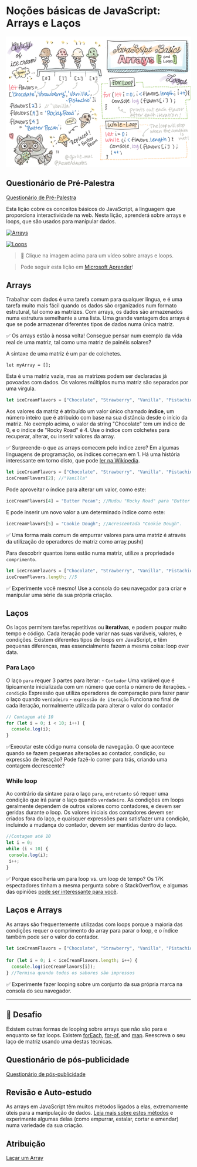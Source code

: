 # Noções básicas de JavaScript: Arrays e Laços

![JavaScript Basics - Arrays](https://github.com/CursoExtensaoUFSC/DesenvolvimenteWebUFSC/blob/main/Arquivos/webdev101-js-arrays.png)

## Questionário de Pré-Palestra
[Questionário de Pré-Palestra](https://ashy-river-0debb7803.1.azurestaticapps.net/quiz/13)

Esta lição cobre os conceitos básicos do JavaScript, a linguagem que proporciona interactividade na web. Nesta lição, aprenderá sobre arrays e loops, que são usados para manipular dados.

[![Arrays](https://img.youtube.com/vi/rlvD4Umw37U/0.jpg)](https://youtube.com/watch?v=rlvD4Umw37U "Arrays")

[![Loops](https://img.youtube.com/vi/J2X-olc3Z6Y/0.jpg)](https://www.youtube.com/watch?v=J2X-olc3Z6Y "Laços")

> 🎥 Clique na imagem acima para um vídeo sobre arrays e loops.

> Pode seguir esta lição em [Microsoft Aprender](https://docs.microsoft.com/learn/modules/web-development-101-arrays/?WT.mc_id=academic-77807-sagibbon)!

## Arrays
Trabalhar com dados é uma tarefa comum para qualquer língua, e é uma tarefa muito mais fácil quando os dados são organizados num formato estrutural, tal como as matrizes. Com arrays, os dados são armazenados numa estrutura semelhante a uma lista. Uma grande vantagem dos arrays é que se pode armazenar diferentes tipos de dados numa única matriz.

✅ Os arrays estão à nossa volta! Consegue pensar num exemplo da vida real de uma matriz, tal como uma matriz de painéis solares?

A sintaxe de uma matriz é um par de colchetes.

```javscript
let myArray = [];
```

Esta é uma matriz vazia, mas as matrizes podem ser declaradas já povoadas com dados. Os valores múltiplos numa matriz são separados por uma vírgula.

```javascript
let iceCreamFlavors = ["Chocolate", "Strawberry", "Vanilla", "Pistachio", "Rocky Road"];
```

Aos valores da matriz é atribuído um valor único chamado **índice**, um número inteiro que é atribuído com base na sua distância desde o início da matriz. No exemplo acima, o valor da string "Chocolate" tem um índice de 0, e o índice de "Rocky Road" é 4. Use o índice com colchetes para recuperar, alterar, ou inserir valores da array.

✅ Surpreende-o que as arrays comecem pelo índice zero? Em algumas linguagens de programação, os índices começam em 1. Há uma história interessante em torno disto, que pode [ler na Wikipedia](https://en.wikipedia.org/wiki/Zero-based_numbering).

```javascript
let iceCreamFlavors = ["Chocolate", "Strawberry", "Vanilla", "Pistachio", "Rocky Road"];
iceCreamFlavors[2]; //"Vanilla"
```

Pode aproveitar o índice para alterar um valor, como este:

```javascript
iceCreamFlavors[4] = "Butter Pecan"; //Mudou "Rocky Road" para "Butter Pecan".
```

E pode inserir um novo valor a um determinado índice como este:

```javascript
iceCreamFlavors[5] = "Cookie Dough"; //Acrescentada "Cookie Dough".
```

✅ Uma forma mais comum de empurrar valores para uma matriz é através da utilização de operadores de matriz como array.push()

Para descobrir quantos itens estão numa matriz, utilize a propriedade `comprimento`.

```javascript
let iceCreamFlavors = ["Chocolate", "Strawberry", "Vanilla", "Pistachio", "Rocky Road"];
iceCreamFlavors.length; //5
```

✅ Experimente você mesmo! Use a consola do seu navegador para criar e manipular uma série da sua própria criação.

## Laços

Os laços permitem tarefas repetitivas ou **iterativas**, e podem poupar muito tempo e código. Cada iteração pode variar nas suas variáveis, valores, e condições. Existem diferentes tipos de loops em JavaScript, e têm pequenas diferenças, mas essencialmente fazem a mesma coisa: loop over data.

### Para Laço

O laço `para` requer 3 partes para iterar:
    - `Contador` Uma variável que é tipicamente inicializada com um número que conta o número de iterações.
    - `condição` Expressão que utiliza operadores de comparação para fazer parar o laço quando `verdadeiro`
    - `expressão de iteração` Funciona no final de cada iteração, normalmente utilizada para alterar o valor do contador
  
```javascript
// Contagem até 10
for (let i = 0; i < 10; i++) {
  console.log(i);
}
```

✅Executar este código numa consola de navegação. O que acontece quando se fazem pequenas alterações ao contador, condição, ou expressão de iteração? Pode fazê-lo correr para trás, criando uma contagem decrescente?

### While loop

Ao contrário da sintaxe para o laço `para`, `entretanto` só requer uma condição que irá parar o laço quando `verdadeiro`. As condições em loops geralmente dependem de outros valores como contadores, e devem ser geridas durante o loop. Os valores iniciais dos contadores devem ser criados fora do laço, e quaisquer expressões para satisfazer uma condição, incluindo a mudança do contador, devem ser mantidas dentro do laço.

```javascript
//Contagem até 10
let i = 0;
while (i < 10) {
 console.log(i);
 i++;
}
```

✅ Porque escolheria um para loop vs. um loop de tempo? Os 17K espectadores tinham a mesma pergunta sobre o StackOverflow, e algumas das opiniões [pode ser interessante para você](https://stackoverflow.com/questions/39969145/while-loops-vs-for-loops-in-javascript).

## Laços e Arrays

As arrays são frequentemente utilizadas com loops porque a maioria das condições requer o comprimento do array para parar o loop, e o índice também pode ser o valor do contador.

```javascript
let iceCreamFlavors = ["Chocolate", "Strawberry", "Vanilla", "Pistachio", "Rocky Road"];

for (let i = 0; i < iceCreamFlavors.length; i++) {
  console.log(iceCreamFlavors[i]);
} //Termina quando todos os sabores são impressos
```

✅ Experimente fazer looping sobre um conjunto da sua própria marca na consola do seu navegador. 

---

## 🚀 Desafio

Existem outras formas de looping sobre arrays que não são para e enquanto se faz loops. Existem [forEach](https://developer.mozilla.org/docs/Web/JavaScript/Reference/Global_Objects/Array/forEach), [for-of](https://developer.mozilla.org/docs/Web/JavaScript/Reference/Statements/for...of), and [map](https://developer.mozilla.org/docs/Web/JavaScript/Reference/Global_Objects/Array/map). Reescreva o seu laço de matriz usando uma destas técnicas.

## Questionário de pós-publicidade
[Questionário de pós-publicidade](https://ashy-river-0debb7803.1.azurestaticapps.net/quiz/14)


## Revisão e Auto-estudo

As arrays em JavaScript têm muitos métodos ligados a elas, extremamente úteis para a manipulação de dados. [Leia mais sobre estes métodos](https://developer.mozilla.org/docs/Web/JavaScript/Reference/Global_Objects/Array) e experimente algumas delas (como empurrar, estalar, cortar e emendar) numa variedade da sua criação.

## Atribuição

[Laçar um Array](assignment5.pt.md)
